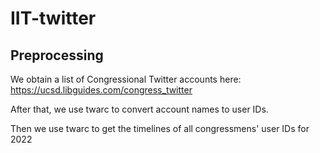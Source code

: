 # IIT-twitter

## Preprocessing
We obtain a list of Congressional Twitter accounts here:
https://ucsd.libguides.com/congress_twitter

After that, we use twarc to convert account names to user IDs.

Then we use twarc to get the timelines of all congressmens' user IDs for 2022
